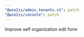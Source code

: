 ```yaml
---
"@wso2is/admin.tenants.v1": patch
"@wso2is/console": patch
---
```


Improve self organization edit form
